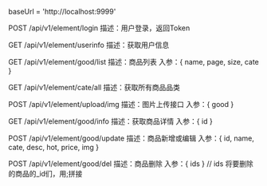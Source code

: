 baseUrl = 'http://localhost:9999'

POST /api/v1/element/login
描述：用户登录，返回Token

GET /api/v1/element/userinfo
描述：获取用户信息

GET /api/v1/element/good/list
描述：商品列表
入参：{ name, page, size, cate }

GET /api/v1/element/cate/all
描述：获取所有商品品类

POST /api/v1/element/upload/img
描述：图片上传接口
入参：{ good }

GET /api/v1/element/good/info
描述：获取商品详情
入参：{ id }

POST /api/v1/element/good/update
描述：商品新增或编辑
入参：{ id, name, cate, desc, hot, price, img }

POST /api/v1/element/good/del
描述：商品删除
入参：{ ids }   // ids 将要删除的商品的_id们，用;拼接
